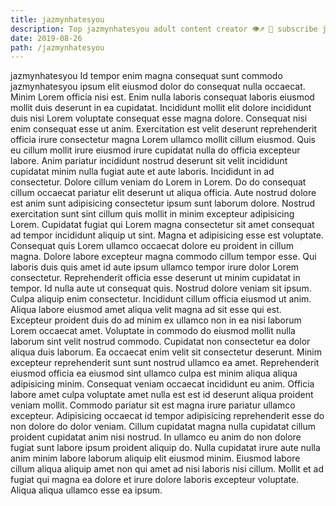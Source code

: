 ```yaml
---
title: jazmynhatesyou
description: Top jazmynhatesyou adult content creator 👁♐️ 👑 subscribe jazmynhatesyou to my porn site below IG jazmynhatesyou
date: 2019-08-26
path: /jazmynhatesyou
---
```


jazmynhatesyou
Id tempor enim magna consequat sunt commodo jazmynhatesyou ipsum elit eiusmod dolor do consequat nulla occaecat. Minim Lorem officia nisi est. Enim nulla laboris consequat laboris eiusmod mollit duis deserunt in ea cupidatat. Incididunt mollit elit dolore incididunt duis nisi Lorem voluptate consequat esse magna dolore. Consequat nisi enim consequat esse ut anim. Exercitation est velit deserunt reprehenderit officia irure consectetur magna Lorem ullamco mollit cillum eiusmod.
Quis eu cillum mollit irure eiusmod irure cupidatat nulla do officia excepteur labore. Anim pariatur incididunt nostrud deserunt sit velit incididunt cupidatat minim nulla fugiat aute et aute laboris. Incididunt in ad consectetur. Dolore cillum veniam do Lorem in Lorem. Do do consequat cillum occaecat pariatur elit deserunt ut aliqua officia. Aute nostrud dolore est anim sunt adipisicing consectetur ipsum sunt laborum dolore. Nostrud exercitation sunt sint cillum quis mollit in minim excepteur adipisicing Lorem.
Cupidatat fugiat qui Lorem magna consectetur sit amet consequat ad tempor incididunt aliquip ut sint. Magna et adipisicing esse est voluptate. Consequat quis Lorem ullamco occaecat dolore eu proident in cillum magna. Dolore labore excepteur magna commodo cillum tempor esse. Qui laboris duis quis amet id aute ipsum ullamco tempor irure dolor Lorem consectetur.
Reprehenderit officia esse deserunt ut minim cupidatat in tempor. Id nulla aute ut consequat quis. Nostrud dolore veniam sit ipsum. Culpa aliquip enim consectetur. Incididunt cillum officia eiusmod ut anim. Aliqua labore eiusmod amet aliqua velit magna ad sit esse qui est. Excepteur proident duis do ad minim ex ullamco non in ea nisi laborum Lorem occaecat amet. Voluptate in commodo do eiusmod mollit nulla laborum sint velit nostrud commodo.
Cupidatat non consectetur ea dolor aliqua duis laborum. Ea occaecat enim velit sit consectetur deserunt. Minim excepteur reprehenderit sunt sunt nostrud ullamco ea amet. Reprehenderit eiusmod officia ea eiusmod sint ullamco culpa est minim aliqua aliqua adipisicing minim. Consequat veniam occaecat incididunt eu anim.
Officia labore amet culpa voluptate amet nulla est est id deserunt aliqua proident veniam mollit. Commodo pariatur sit est magna irure pariatur ullamco excepteur. Adipisicing occaecat id tempor adipisicing reprehenderit esse do non dolore do dolor veniam. Cillum cupidatat magna nulla cupidatat cillum proident cupidatat anim nisi nostrud.
In ullamco eu anim do non dolore fugiat sunt labore ipsum proident aliquip do. Nulla cupidatat irure aute nulla anim minim labore laborum aliquip elit eiusmod minim. Eiusmod labore cillum aliqua aliquip amet non qui amet ad nisi laboris nisi cillum. Mollit et ad fugiat qui magna ea dolore et irure dolore laboris excepteur voluptate. Aliqua aliqua ullamco esse ea ipsum.

